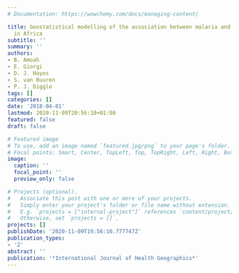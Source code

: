 ```yaml
---
# Documentation: https://wowchemy.com/docs/managing-content/

title: Geostatistical modelling of the association between malaria and child growth
  in Africa
subtitle: ''
summary: ''
authors:
- B. Amoah
- E. Giorgi
- D. J. Hayes
- S. van Buuren
- P. J. Diggle
tags: []
categories: []
date: '2018-04-01'
lastmod: 2020-11-09T20:56:10+01:00
featured: false
draft: false

# Featured image
# To use, add an image named `featured.jpg/png` to your page's folder.
# Focal points: Smart, Center, TopLeft, Top, TopRight, Left, Right, BottomLeft, Bottom, BottomRight.
image:
  caption: ''
  focal_point: ''
  preview_only: false

# Projects (optional).
#   Associate this post with one or more of your projects.
#   Simply enter your project's folder or file name without extension.
#   E.g. `projects = ["internal-project"]` references `content/project/deep-learning/index.md`.
#   Otherwise, set `projects = []`.
projects: []
publishDate: '2020-11-09T19:56:10.777747Z'
publication_types:
- '2'
abstract: ''
publication: '*International Journal of Health Geographics*'
---
```

